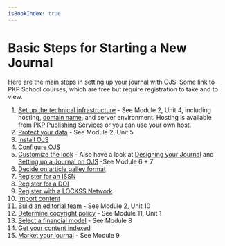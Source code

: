 ```yaml
---
isBookIndex: true
---
```

# Basic Steps for Starting a New Journal

Here are the main steps in setting up your journal with OJS.  Some link to PKP School courses, which are free but require registration to take and to view.

1. [Set up the technical infrastructure](https://pkpschool.sfu.ca/courses/becoming-an-editor) - See Module 2, Unit 4, including hosting, [domain name](https://www.wikihow.com/Pick-a-Good-Domain-Name-for-Your-Website), and server environment. Hosting is available from [PKP Publishing Services](https://pkpservices.sfu.ca/content/journal-hosting) or you can use your own host.
2. [Protect your data](https://pkpschool.sfu.ca/courses/becoming-an-editor) - See Module 2, Unit 5
3. [Install OJS](http://docs.pkp.sfu.ca/learning-ojs/en/installing-upgrading#installation)
4. [Configure OJS](http://docs.pkp.sfu.ca/learning-ojs/en/journal-setup)
5. [Customize the look](http://docs.pkp.sfu.ca/learning-ojs/en/journal-setup#website-settings) - Also have a look at [Designing your Journal](https://docs.pkp.sfu.ca/designing-your-journal/en/) and [Setting up a Journal on OJS](https://pkpschool.sfu.ca/courses/setting-up-a-journal-in-ojs-3/) -See Module 6 + 7
6. [Decide on article galley format](https://docs.pkp.sfu.ca/learning-ojs/en/production-publication#galley-file-formats) <!-- needs further clarification -->
7. [Register for an ISSN](http://www.issn.org/understanding-the-issn/what-is-an-issn/)
8. [Register for a DOI](https://docs.pkp.sfu.ca/doi-plugin/en/doi-registration)
9. [Register with a LOCKSS Network](https://pkp.sfu.ca/pkp-pn/) <!-- Refer to PKP PN? -->
10. [Import content](http://docs.pkp.sfu.ca/admin-guide/en/data-import-and-export)
11. [Build an editorial team](http://pkpschool.sfu.ca/courses/becoming-an-editor/) - See Module 2, Unit 10
12. [Determine copyright policy](http://pkpschool.sfu.ca/courses/becoming-an-editor/) - See Module 11, Unit 1
13. [Select a financial model](http://pkpschool.sfu.ca/courses/becoming-an-editor/) - See Module 8
14. [Get your content indexed](https://docs.pkp.sfu.ca/getting-found-staying-found/en/) 
15. [Market your journal](http://pkpschool.sfu.ca/courses/becoming-an-editor/) - See Module 9  
